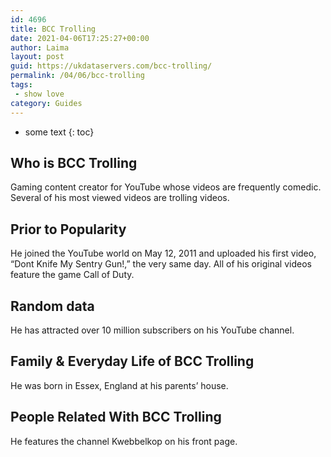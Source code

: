 ```yaml
---
id: 4696
title: BCC Trolling
date: 2021-04-06T17:25:27+00:00
author: Laima
layout: post
guid: https://ukdataservers.com/bcc-trolling/
permalink: /04/06/bcc-trolling
tags:
 - show love
category: Guides
---
```


* some text
{: toc}


## Who is BCC Trolling
                  
                  
                  
Gaming content creator for YouTube whose videos are frequently comedic. Several of his most viewed videos are trolling videos.
                  
              
            
              
            
                
                
                
## Prior to Popularity
                  
                  
                  
He joined the YouTube world on May 12, 2011 and uploaded his first video, &#8220;Dont Knife My Sentry Gun!,&#8221; the very same day. All of his original videos feature the game Call of Duty.
                  
              
            
              
            
                
                
                
## Random data
                  
                  
                  
He has attracted over 10 million subscribers on his YouTube channel.
                  
              
            
              
            
                
                
                
## Family & Everyday Life of BCC Trolling
                  
                  
                  
He was born in Essex, England at his parents&#8217; house.
                  
              
            
              
            
                
                
                
## People Related With BCC Trolling
                  
                  
                  
He features the channel Kwebbelkop on his front page.
                  
              
            
              
            
                
              
            
              
              
            
            
              
            
          
          
          